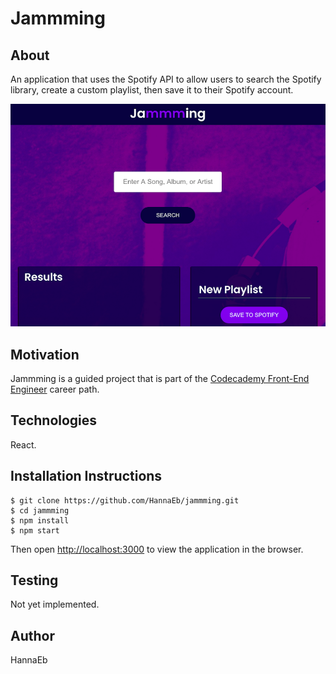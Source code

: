 # Jammming

## About

An application that uses the Spotify API to allow users to search the Spotify library, create a custom playlist, then save it to their Spotify account.

![](public/screenshot.png)


## Motivation

Jammming is a guided project that is part of the [Codecademy Front-End Engineer](https://www.codecademy.com/learn/paths/front-end-engineer-career-path) career path.


## Technologies

React.


## Installation Instructions

```
$ git clone https://github.com/HannaEb/jammming.git
$ cd jammming
$ npm install
$ npm start
```

Then open [http://localhost:3000](http://localhost:3000) to view the application in the browser.


## Testing

Not yet implemented.


## Author

HannaEb
